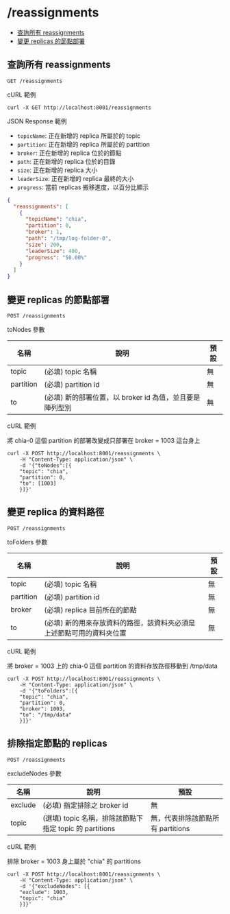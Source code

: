 /reassignments
===

- [查詢所有 reassignments](#查詢所有-reassignments)
- [變更 replicas 的節點部署](#變更-replicas-的節點部署)

## 查詢所有 reassignments
```shell
GET /reassignments
```

cURL 範例
```shell
curl -X GET http://localhost:8001/reassignments
```

JSON Response 範例
- `topicName`: 正在新增的 replica 所屬於的 topic
- `partition`: 正在新增的 replica 所屬於的 partition
- `broker`: 正在新增的 replica 位於的節點
- `path`: 正在新增的 replica 位於的目錄
- `size`: 正在新增的 replica 大小
- `leaderSize`: 正在新增的 replica 最終的大小
- `progress`: 當前 replicas 搬移進度，以百分比顯示

```json
{
  "reassignments": [
    {
      "topicName": "chia",
      "partition": 0,
      "broker": 1,
      "path": "/tmp/log-folder-0",
      "size": 200,
      "leaderSize": 400,
      "progress": "50.00%"
    }
  ]
}
```

## 變更 replicas 的節點部署

```shell
POST /reassignments
```
toNodes 參數

| 名稱        | 說明                                  | 預設  |
|-----------|-------------------------------------|-----|
| topic     | (必填) topic 名稱                       | 無   |
| partition | (必填) partition id                   | 無 |
| to        | (必填) 新的部署位置，以 broker id 為值，並且要是陣列型別 | 無 |

cURL 範例

將 chia-0 這個 partition 的部署改變成只部署在 broker = 1003 這台身上
```shell
curl -X POST http://localhost:8001/reassignments \
    -H "Content-Type: application/json" \
    -d '{"toNodes":[{
    "topic": "chia", 
    "partition": 0,
    "to": [1003]
    }]}' 
```

## 變更 replica 的資料路徑

```shell
POST /reassignments
```
toFolders 參數

| 名稱        | 說明                                   | 預設  |
|-----------|--------------------------------------|-----|
| topic     | (必填) topic 名稱                        | 無   |
| partition | (必填) partition id                    | 無 |
| broker    | (必填) replica 目前所在的節點                 | 無 |
| to        | (必填) 新的用來存放資料的路徑，該資料夾必須是上述節點可用的資料夾位置 | 無 |

cURL 範例

將 broker = 1003 上的 chia-0 這個 partition 的資料存放路徑移動到 /tmp/data
```shell
curl -X POST http://localhost:8001/reassignments \
    -H "Content-Type: application/json" \
    -d '{"toFolders":[{
    "topic": "chia", 
    "partition": 0,
    "broker": 1003,
    "to": "/tmp/data"
    }]}' 
```

## 排除指定節點的 replicas

```shell
POST /reassignments
```
excludeNodes 參數

| 名稱      | 說明                                        | 預設                     |
|---------|-------------------------------------------|------------------------|
| exclude | (必填) 指定排除之 broker id                      | 無                      |
| topic   | (選填) topic 名稱，排除該節點下指定 topic 的 partitions | 無，代表排除該節點所有 partitions |

cURL 範例

排除 broker = 1003 身上屬於 "chia" 的 partitions
```shell
curl -X POST http://localhost:8001/reassignments \
    -H "Content-Type: application/json" \
    -d '{"excludeNodes": [{
    "exclude": 1003,
    "topic": "chia"
    }]}' 
```